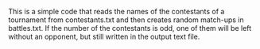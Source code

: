 This is a simple code that reads the names of the contestants of a tournament from contestants.txt and then creates random match-ups in battles.txt. 
If the number of the contestants is odd, one of them will be left without an opponent, but still written in the output text file.

